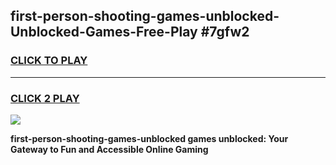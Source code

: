 
## first-person-shooting-games-unblocked-Unblocked-Games-Free-Play #7gfw2
<h3>
<a href="https://us.freeplayer.one?title=first-person-shooting-games-unblocked&ref=9M">CLICK TO PLAY</a></h3>
<hr>

<h3>
<a href="https://us.freeplayer.one?title=first-person-shooting-games-unblocked&ref=9M">CLICK 2 PLAY</a>
  
</h3>

<a href="https://us.freeplayer.one?title=first-person-shooting-games-unblocked&ref=9M"><img src="https://clearcache.store/games.png"></a>


**first-person-shooting-games-unblocked games unblocked: Your Gateway to Fun and Accessible Online Gaming**

